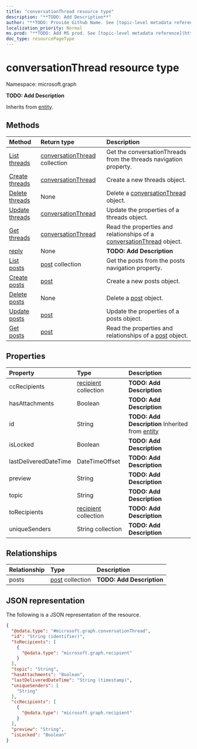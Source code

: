 ```yaml
---
title: "conversationThread resource type"
description: "**TODO: Add Description**"
author: "**TODO: Provide Github Name. See [topic-level metadata reference](https://msgo.azurewebsites.net/add/document/guidelines/metadata.html#topic-level-metadata)**"
localization_priority: Normal
ms.prod: "**TODO: Add MS prod. See [topic-level metadata reference](https://msgo.azurewebsites.net/add/document/guidelines/metadata.html#topic-level-metadata)**"
doc_type: resourcePageType
---
```


# conversationThread resource type


Namespace: microsoft.graph

**TODO: Add Description**


Inherits from [entity](../resources/entity.md).

## Methods
|Method|Return type|Description|
|:---|:---|:---|
|[List threads](../api/group-list-threads.md)|[conversationThread](../resources/conversationthread.md) collection|Get the conversationThreads from the threads navigation property.|
|[Create threads](../api/group-post-threads.md)|[conversationThread](../resources/conversationthread.md)|Create a new threads object.|
|[Delete threads](../api/group-delete-threads.md)|None|Delete a [conversationThread](../resources/conversationthread.md) object.|
|[Update threads](../api/group-update-threads.md)|[conversationThread](../resources/conversationthread.md)|Update the properties of a threads object.|
|[Get threads](../api/group-get-conversationthread.md)|[conversationThread](../resources/conversationthread.md)|Read the properties and relationships of a [conversationThread](../resources/conversationthread.md) object.|
|[reply](../api/conversationthread-reply.md)|None|**TODO: Add Description**|
|[List posts](../api/conversationthread-list-posts.md)|[post](../resources/post.md) collection|Get the posts from the posts navigation property.|
|[Create posts](../api/conversationthread-post-posts.md)|[post](../resources/post.md)|Create a new posts object.|
|[Delete posts](../api/conversationthread-delete-posts.md)|None|Delete a [post](../resources/post.md) object.|
|[Update posts](../api/conversationthread-update-posts.md)|[post](../resources/post.md)|Update the properties of a posts object.|
|[Get posts](../api/conversationthread-get-post.md)|[post](../resources/post.md)|Read the properties and relationships of a [post](../resources/post.md) object.|

## Properties
|Property|Type|Description|
|:---|:---|:---|
|ccRecipients|[recipient](../resources/recipient.md) collection|**TODO: Add Description**|
|hasAttachments|Boolean|**TODO: Add Description**|
|id|String|**TODO: Add Description** Inherited from [entity](../resources/entity.md)|
|isLocked|Boolean|**TODO: Add Description**|
|lastDeliveredDateTime|DateTimeOffset|**TODO: Add Description**|
|preview|String|**TODO: Add Description**|
|topic|String|**TODO: Add Description**|
|toRecipients|[recipient](../resources/recipient.md) collection|**TODO: Add Description**|
|uniqueSenders|String collection|**TODO: Add Description**|

## Relationships
|Relationship|Type|Description|
|:---|:---|:---|
|posts|[post](../resources/post.md) collection|**TODO: Add Description**|

## JSON representation
The following is a JSON representation of the resource.
<!-- {
  "blockType": "resource",
  "keyProperty": "id",
  "@odata.type": "microsoft.graph.conversationThread",
  "baseType": "microsoft.graph.entity",
  "openType": false
}
-->
``` json
{
  "@odata.type": "#microsoft.graph.conversationThread",
  "id": "String (identifier)",
  "toRecipients": [
    {
      "@odata.type": "microsoft.graph.recipient"
    }
  ],
  "topic": "String",
  "hasAttachments": "Boolean",
  "lastDeliveredDateTime": "String (timestamp)",
  "uniqueSenders": [
    "String"
  ],
  "ccRecipients": [
    {
      "@odata.type": "microsoft.graph.recipient"
    }
  ],
  "preview": "String",
  "isLocked": "Boolean"
}
```

